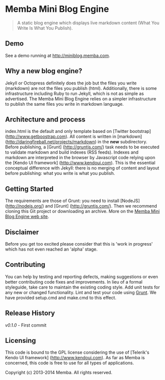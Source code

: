 # Memba Mini Blog Engine

>  A static blog engine which displays live markdown content (What You Write Is What You Publish).

## Demo

See a demo running at http://miniblog.memba.com.

## Why a new blog engine?
Jekyll or Octopress definitely does the job but the files you write (markdown) are not the files you publish (html).
Additionally, there is some infrastructure including Ruby to run Jekyll, which is not as simple as advertised.
The Memba Mini Blog Engine relies on a simpler infrastructure to publish the same files you write in markdown language.

## Architecture and process
index.html is the default and only template based on [Twitter bootstrap] (http://www.getboostrap.com).
All content is written in [markdown] (http://daringfireball.net/projects/markdown) in the **new** subdirectory.
Before publishing, a [Grunt] (http://gruntjs.com/) task needs to be executed to validate markdown and build indexes (RSS feeds).
Indexes and markdown are interpreted in the browser by Javascript code relying upon the [Kendo UI framework] (http://www.kendoui.com).
This is the essential conceptual difference with Jekyll: there is no merging of content and layout before publishing: what you write is what you publish.

## Getting Started
The requirements are those of Grunt: you need to install [NodeJS] (http://nodejs.org/) and [Grunt] (http://gruntjs.com/).
Then we recommend cloning this Git project or downloading an archive. More on the [Memba Mini Blog Engine web site](http://http://miniblog.memba.com).

## Disclaimer
Before you get too excited please consider that this is 'work in progress' which has not even reached an 'alpha' stage.

## Contributing
You can help by testing and reporting defects, making suggestions or even better contributing code fixes and improvements. In lieu of a formal styleguide, take care to maintain the existing coding style. Add unit tests for any new or changed functionality. Lint and test your code using [Grunt](http://gruntjs.com/). We have provided setup.cmd and make.cmd to this effect.

## Release History
_v0.1.0_ - First commit

## Licensing
This code is bound to the GPL license considering the use of [Telerik's Kendo UI framework] (http://www.kendoui.com).
As far as Memba is concerned, this code is free to use for all types of applications.

Copyright (c) 2013-2014 Memba. All rights reserved.